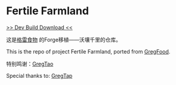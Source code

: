 # Fertile Farmland

[>> Dev Build Download <<](https://github.com/welancraft/fertile-farmland/actions)


这是[格雷食物](https://modrinth.com/mod/gregfood) 的Forge移植——沃壤千里的仓库。

This is the repo of project Fertile Farmland, ported from [GregFood](https://modrinth.com/mod/gregfood).

特别鸣谢：[GregTao](https://github.com/GregTaoo)

Special thanks to: [GregTap](https://github.com/GregTaoo)